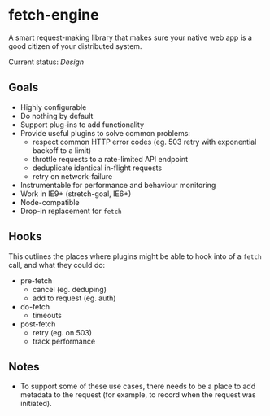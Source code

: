 # fetch-engine

A smart request-making library that makes sure your native web app is a good citizen of your distributed system.

Current status: _Design_

## Goals

- Highly configurable
- Do nothing by default
- Support plug-ins to add functionality
- Provide useful plugins to solve common problems:
  - respect common HTTP error codes (eg. 503 retry with exponential backoff to a limit)
  - throttle requests to a rate-limited API endpoint
  - deduplicate identical in-flight requests
  - retry on network-failure
- Instrumentable for performance and behaviour monitoring
- Work in IE9+ (stretch-goal, IE6+)
- Node-compatible
- Drop-in replacement for `fetch`

## Hooks

This outlines the places where plugins might be able to hook into of a `fetch` call, and what they could do:

- pre-fetch
  - cancel (eg. deduping)
  - add to request (eg. auth)
- do-fetch
  - timeouts
- post-fetch
  - retry (eg. on 503)
  - track performance

## Notes

- To support some of these use cases, there needs to be a place to add metadata to the request (for example, to record when the request was initiated).
